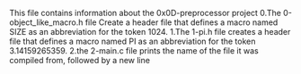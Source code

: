 This file contains information about the 0x0D-preprocessor project
0.The 0-object_like_macro.h file Create a header file that defines a macro named SIZE as an abbreviation for the token 1024.
1.The 1-pi.h file creates a header file that defines a macro named PI as an abbreviation for the token 3.14159265359.
2.the 2-main.c file prints the name of the file it was compiled from, followed by a new line
